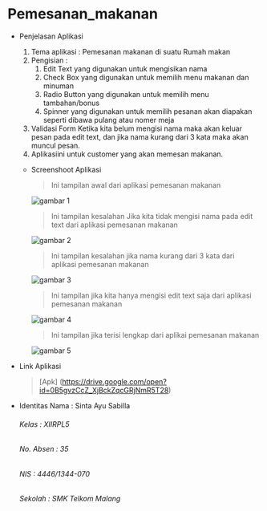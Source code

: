 # Pemesanan_makanan

- Penjelasan Aplikasi 

  1. Tema aplikasi : Pemesanan makanan di suatu Rumah makan
  2. Pengisian :
        1. Edit Text yang digunakan untuk mengisikan nama
        2. Check Box yang digunakan untuk memilih menu makanan dan minuman
        3. Radio Button yang digunakan untuk memilih menu tambahan/bonus
        4. Spinner yang digunakan untuk memilih pesanan akan diapakan seperti dibawa pulang atau nomer meja
  3. Validasi Form
        Ketika kita belum mengisi nama maka akan keluar pesan pada edit text, dan jika nama kurang dari 3 kata maka akan muncul pesan.
  4. Aplikasiini untuk customer yang akan memesan makanan.
  
  - Screenshoot Aplikasi
    >Ini tampilan awal dari aplikasi pemesanan makanan 
    
    ![gambar 1](https://cloud.githubusercontent.com/assets/22407533/19480576/b3a7591a-94ff-11e6-9f53-75040abe5053.png)

    
    >Ini tampilan kesalahan Jika kita tidak mengisi nama pada edit text dari aplikasi pemesanan makanan 
    
    ![gambar 2](https://cloud.githubusercontent.com/assets/22407533/19480574/b28d61be-94ff-11e6-80e9-fb0d6bb6a0fb.png)

    >Ini tampilan kesalahan jika nama kurang dari 3 kata dari aplikasi pemesanan makanan
    
    ![gambar 3](https://cloud.githubusercontent.com/assets/22407533/19480571/b2804d9e-94ff-11e6-87ed-84acc465dbad.png)

    >Ini tampilan jika kita hanya mengisi edit text saja dari aplikasi pemesanan makanan
    
    ![gambar 4](https://cloud.githubusercontent.com/assets/22407533/19480572/b287b8d6-94ff-11e6-94bf-76c4460675a8.png)

    >Ini tampilan jika terisi lengkap dari aplikai pemesanan makanan
    
    ![gambar 5](https://cloud.githubusercontent.com/assets/22407533/19480573/b28aa06e-94ff-11e6-987e-dfdd182123dc.png)

- Link Aplikasi
    >[Apk] (https://drive.google.com/open?id=0B5gvzCcZ_XjBckZqcGRjNmR5T28)
    
- Identitas
    Nama  : Sinta Ayu Sabilla <h6>
    Kelas : XIIRPL5 <h6>
    No. Absen : 35 <h6>
    NIS : 4446/1344-070 <h6>
    Sekolah : SMK Telkom Malang <h6>
